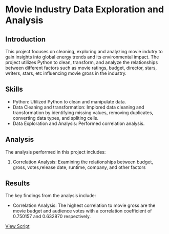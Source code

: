 # Movie Industry Data Exploration and Analysis

## Introduction
This project focuses on cleaning, exploring and analyzing movie indutry to gain insights into global energy trends and its environmental impact. The project utilizes Python to clean, transform, and analyze the relationships between different factors such as movie ratings, budget, director, stars, writers, stars, etc influencing movie gross in the industry. 

## Skills 
- Python: Utilized Python to clean and manipulate data.
- Data Cleaning and transformation: Implored data cleaning and transformation by identifying missing values, removing duplicates, converting data types, and spliting cells.
- Data Exploration and Analysis: Performed correlation analysis.

## Analysis
The analysis performed in this project includes:

1. Correlation Analysis: Examining the relationships between budget, gross, votes,release date, runtime, company, and other factors

## Results
The key findings from the analysis include:

- Correlation Analysis: The highest correlation to movie gross are the movie budget and audience votes with a correlation coefficient of 0.750157 and 0.632870 respectively.

[View Script](https://github.com/atamgbo/PythonMovieCorrelation/blob/main/Movies%20Correlation%20Project%20in%20Python.ipynb)
